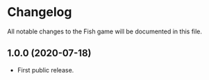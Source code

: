 # Changelog

All notable changes to the Fish game will be documented in this file.

## 1.0.0 (2020-07-18)

* First public release.
